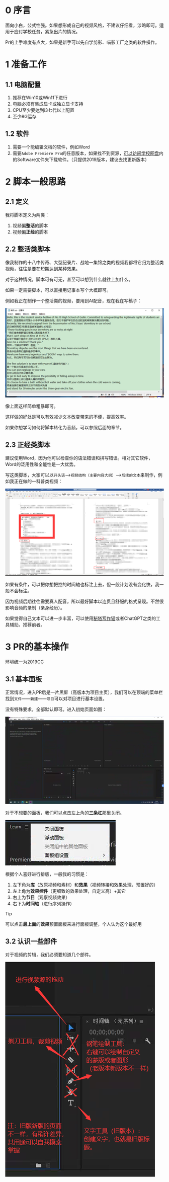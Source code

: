 # 0 序言
面向小白，公式性强。如果想形成自己的视频风格，不建议仔细看，涉略即可。适用于应付学校任务，紧急出片的情况。

Pr的上手难度有点大，如果是新手可以先自学剪影、喵影工厂之类的软件操作。

# 1 准备工作
## 1.1 电脑配置
1. 推荐在Win10或Win11下进行
2. 电脑必须有集成显卡或独立显卡支持
3. CPU至少要达到i3七代以上配置
4. 至少8G运存

## 1.2 软件

1. 需要一个能编辑文档的软件，例如Word
2. 需要`Adobe Premiere Pro`的任意版本，如果找不到资源，[可以访问学校网盘](https://in.gl18cloud.asia/)内的Software文件夹下载软件。（只提供2019版本，建议去找更新版本）

# 2 脚本一般思路

## 2.1 定义

我将脚本定义为两类：

1. 视频偏**整活**的脚本
2. 视频偏**正经**的脚本

## 2.2 整活类脚本

像我制作的十八中传奇、大型纪录片、战地一集锦之类的视频我都将它归为整活类视频，往往是要在短期达到某种效果。

对于这种情况，脚本可有可无，甚至可以想到什么就往上加什么。

如果一定需要脚本，可以直接用记事本写个大概即可。

例如我正在制作一个整活类的视频，要用到AI配音，现在我在写稿子：

![示例2.2](..\img\做视频\示例2.1.1.png)

像上面这样简单粗暴即可。

这样做的好处是可以有效减少文本改变带来的不便，提高效率。

如果你想学习如何将脚本转化为音频，可以参照后面的章节。

## 2.3 正经类脚本

建议使用Word，因为他可以检查你的语法错误和拼写错误。相对其它软件，Word的泛用性和全能性是一大优势。

写这类脚本，大家可以以`开头语`——>`视频结构（主要内容大纲）`——>`后续的文本`来制作，例如我正在做的一科普类视频：

![示例2.3.1](..\img\做视频\示例2.3.1.png)

如果有条件，可以把你想把控的时间轴也标注上去，但一般计划没有变化快，我一般不会标注。

因为视频后期往往需要真人配音，所以最好脚本以连贯且舒服的格式呈现。不然很影响音频的录制（亲身经历）。

如果觉得自己文本可以进一步丰富，可以使用[秘塔写作猫](https://xiezuocat.com/)或者ChatGPT之类的工具辅助。推荐前者。

# 3 PR的基本操作

环境统一为2019CC

## 3.1 基本面板

正常情况，进入PR后是一片黑屏（高版本为项目主页），我们可以在顶端的菜单栏找到`文件`——`新建`——`项目`可以对项目进行基本设置。

没有特殊要求，全部默认即可。进入初始页面如图：

![初始页面](..\img\做视频\示例3.1.1.png)

对于不想要的面板，我们可以点击左上角的**三条杠**那里关闭。

![关闭面板](..\img\做视频\示例3.1.2.png)

根据个人喜好进行排版，一般我的习惯是：

1. 左下角为**库**（放原视频和素材）和**效果**（视频转接和效果处理，预置好的）
2. 左上角为**效果控件**（更细致的效果处理，自定义高）+其它
3. 右上为**节目**（观察视频效果）
4. 右下为**时间轴**（进行序列操作）

> [!TIP]
>
> 可以点击**最上面**的**效果**预置面板来进行面板调整，个人认为这个最好用

## 3.2 认识一些部件

对于视频的剪辑，我们必须要知道几个部件。

![面板1](..\img\做视频\示例3.2.1.png)

